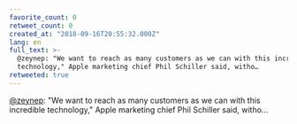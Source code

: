 ```yaml
---
favorite_count: 0
retweet_count: 0
created_at: "2018-09-16T20:55:32.000Z"
lang: en
full_text: >-
  @zeynep: "We want to reach as many customers as we can with this incredible
  technology," Apple marketing chief Phil Schiller said, witho…
retweeted: true
---
```


[@zeynep](https://twitter.com/zeynep): "We want to reach as many customers as we
can with this incredible technology," Apple marketing chief Phil Schiller said,
witho…
